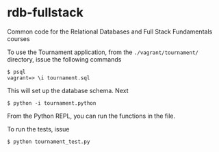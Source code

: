 rdb-fullstack
=============

Common code for the Relational Databases and Full Stack Fundamentals courses

To use the Tournament application, from the `./vagrant/tournament/` directory, issue the following commands

    $ psql
    vagrant=> \i tournament.sql

This will set up the database schema. Next

    $ python -i tournament.python

From the Python REPL, you can run the functions in the file.

To run the tests, issue

    $ python tournament_test.py
